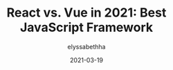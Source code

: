 ---
author: elyssabethha
date: 2021-03-19
permalink: false
publisher: dzoneinc
tags:
  - frameworks
  - vuejs
  - react
  - comparisons
target_url: https://dzone.com/articles/react-vs-vue-in-2021-best-javascript-framework
title: "React vs. Vue in 2021: Best JavaScript Framework"
---